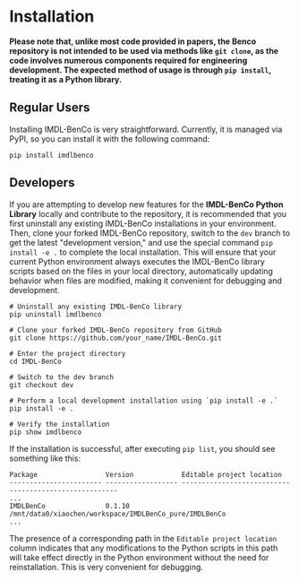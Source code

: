 # Installation

**Please note that, unlike most code provided in papers, the Benco repository is not intended to be used via methods like `git clone`, as the code involves numerous components required for engineering development. The expected method of usage is through `pip install`, treating it as a Python library.**

## Regular Users
Installing IMDL-BenCo is very straightforward. Currently, it is managed via PyPI, so you can install it with the following command:

```shell
pip install imdlbenco
```

## Developers
If you are attempting to develop new features for the **IMDL-BenCo Python Library** locally and contribute to the repository, it is recommended that you first uninstall any existing IMDL-BenCo installations in your environment. Then, clone your forked IMDL-BenCo repository, switch to the `dev` branch to get the latest "development version," and use the special command `pip install -e .` to complete the local installation. This will ensure that your current Python environment always executes the IMDL-BenCo library scripts based on the files in your local directory, automatically updating behavior when files are modified, making it convenient for debugging and development.

```shell
# Uninstall any existing IMDL-BenCo library
pip uninstall imdlbenco

# Clone your forked IMDL-BenCo repository from GitHub
git clone https://github.com/your_name/IMDL-BenCo.git

# Enter the project directory
cd IMDL-BenCo

# Switch to the dev branch
git checkout dev

# Perform a local development installation using `pip install -e .`
pip install -e .

# Verify the installation
pip show imdlbenco
```

If the installation is successful, after executing `pip list`, you should see something like this:

```
Package                 Version            Editable project location
----------------------- ------------------ ------------------------------------------------------
...
IMDLBenCo               0.1.10             /mnt/data0/xiaochen/workspace/IMDLBenCo_pure/IMDLBenCo
...
```

The presence of a corresponding path in the `Editable project location` column indicates that any modifications to the Python scripts in this path will take effect directly in the Python environment without the need for reinstallation. This is very convenient for debugging.